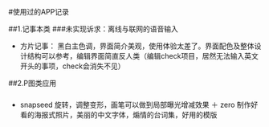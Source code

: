 #使用过的APP记录

##1.记事本类
###未实现诉求：离线与联网的语音输入
+ 方片记事：
黑白主色调，界面简介美观，使用体验太差了。界面配色及整体设计结构可以参考，编辑界面简直反人类（编辑check项目，居然无法输入英文开头的事项，check会消失不见）

##2.P图类应用
###
+ snapseed 旋转，调整变形，画笔可以做到局部曝光增减效果
＋ zero 制作好看的海报式照片，美丽的中文字体，煽情的台词集，好用的模版


